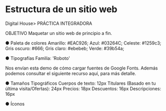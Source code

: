 # Estructura de un sitio web
Digital House> PRÁCTICA INTEGRADORA

OBJETIVO
Maquetar un sitio web de principio a fin.

● Paleta de colores
Amarillo: #EAC926;
Azul: #03264C;
Celeste: #1259c3;
Gris oscuro: #666;
Gris claro: #ebebeb;
Verde: #39b54a;

● Tipografías
Familia: 'Roboto'

Nos envían esta demo de cómo cargar fuentes de Google Fonts. Además
podemos consultar el siguiente recurso aquí, para más detalle.

● Tamaños Tipográficos
Cuerpos de texto: 12px
Titulares (Basado en tu última visita/Ofertas): 24px
Precios: 18px
Descuentos: 16px
Descripciones: 16px

● Íconos